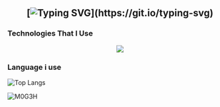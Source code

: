 

<h2 align="center">
    
[![Typing SVG](https://readme-typing-svg.herokuapp.com?duration=5000&center=true&width=300&lines=Welcome+to+my+Github+Page!;I'm+M0G3H.;I+do+devops+and+security+or;Devsecops;)](https://git.io/typing-svg)  


    


### Technologies That I Use
<!--tech stack icons-->
<p align="center">
  <a href="https://skillicons.dev">
    <img src="https://skillicons.dev/icons?i=git,cpp,css,docker,github,html,java,js,linux,nginx,vscode,kubernetes&perline=14" />
  </a>
</p>


### Language i use
![Top Langs](https://github-readme-stats.vercel.app/api/top-langs/?username=M0G3H&theme=tokyonight)

<p align="left"> <img src="https://komarev.com/ghpvc/?username=M0G3H&label=Profile%20views&color=0e75b6&style=flat" alt="M0G3H" /> </p>
